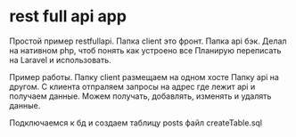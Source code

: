 # rest full api app

Простой пример restfullapi. Папка client это фронт. Папка api бэк. Делал на нативном php, чтоб понять как устроено все
Планирую переписать на Laravel и использовать.

Пример работы. Папку client размещаем на одном хосте Папку api на другом. С клиента отпраляем запроcы на адрес 
где лежит api и получаем данные. Можем получать, добавлять, изменять и удалять данные.

Подключаемся к бд и создаем таблицу posts 
файл createTable.sql
